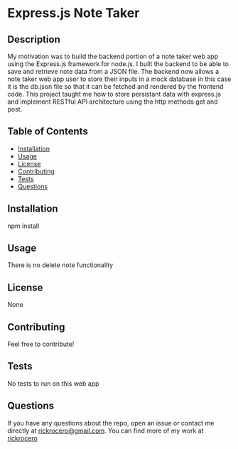 # Express.js Note Taker

## Description
My motivation was to build the backend portion of a note taker web app using the Express.js framework for node.js. I built the backend to be able to save and retrieve note data from a JSON file. The backend now allows a note taker web app user to store their inputs in a mock database in this case it is the db.json file so that it can be fetched and rendered by the frontend code. This project taught me how to store persistant data with express.js and implement RESTful API architecture using the http methods get and post. 
            
## Table of Contents
            
- [Installation](#installation)
- [Usage](#usage)
- [License](#license)
- [Contributing](#contributing)
- [Tests](#tests)
- [Questions](#questions)
            
## Installation
npm install

## Usage
There is no delete note functionality 
            
## License
None
            
## Contributing
Feel free to contribute!
            
## Tests
No tests to run on this web app
            
## Questions
If you have any questions about the repo, open an issue or contact me directly at rickrocero@gmail.com. You can find more of my work at [rickrocero](https://github.com/rickrocero)
